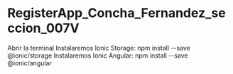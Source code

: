 # RegisterApp_Concha_Fernandez_seccion_007V

Abrir la terminal 
Instalaremos Ionic Storage:
  npm install --save @ionic/storage
Instalaremos Ionic Angular:
  npm install --save @ionic/angular
